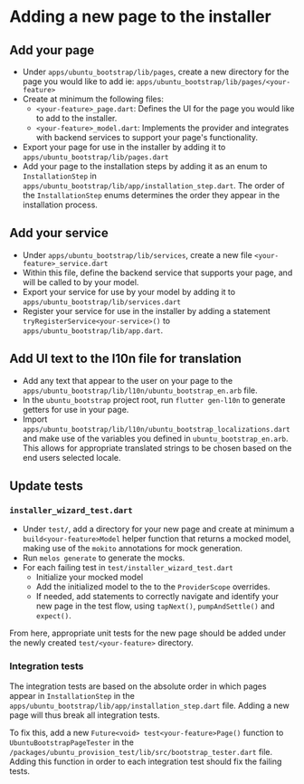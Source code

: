 # Adding a new page to the installer

## Add your page
- Under `apps/ubuntu_bootstrap/lib/pages`, create a new directory for the page you would like to add
ie: `apps/ubuntu_bootstrap/lib/pages/<your-feature>`
- Create at minimum the following files:
	- `<your-feature>_page.dart`: Defines the UI for the page you would like to add to the installer.
	- `<your-feature>_model.dart`: Implements the provider and integrates with backend services to 
    support your page's functionality.
- Export your page for use in the installer by adding it to `apps/ubuntu_bootstrap/lib/pages.dart`
- Add your page to the installation steps by adding it as an enum to `InstallationStep` in 
`apps/ubuntu_bootstrap/lib/app/installation_step.dart`. The order of the `InstallationStep` enums 
determines the order they appear in the installation process.

## Add your service
- Under `apps/ubuntu_bootstrap/lib/services`, create a new file `<your-feature>_service.dart`
- Within this file, define the backend service that supports your page, and will be called to by 
your model.
- Export your service for use by your model by adding it to
`apps/ubuntu_bootstrap/lib/services.dart`
- Register your service for use in the installer by adding a statement 
`tryRegisterService<your-service>()` to `apps/ubuntu_bootstrap/lib/app.dart`.

## Add UI text to the l10n file for translation
- Add any text that appear to the user on your page to the
`apps/ubuntu_bootstrap/lib/l10n/ubuntu_bootstrap_en.arb` file.
- In the `ubuntu_bootstrap` project root, run `flutter gen-l10n` to generate getters for use in your
page.
- Import `apps/ubuntu_bootstrap/lib/l10n/ubuntu_bootstrap_localizations.dart` and make use of the 
variables you defined in `ubuntu_bootstrap_en.arb`. This allows for appropriate translated strings 
to be chosen based on the end users selected locale.

## Update tests 
### `installer_wizard_test.dart`
- Under `test/`, add a directory for your new page and create at minimum a `build<your-feature>Model`
helper function that returns a mocked model, making use of the `mokito` annotations for mock generation.
- Run `melos generate` to generate the mocks.
- For each failing test in `test/installer_wizard_test.dart`
	- Initialize your mocked model
	- Add the initialized model to the to the `ProviderScope` overrides.
	- If needed, add statements to correctly navigate and identify your new page in the test flow, 
    using `tapNext()`, `pumpAndSettle()` and `expect()`.

From here, appropriate unit tests for the new page should be added under the newly created 
`test/<your-feature>` directory. 

### Integration tests
The integration tests are based on the absolute order in which pages appear in `InstallationStep` 
in the `apps/ubuntu_bootstrap/lib/app/installation_step.dart` file. Adding a new page will thus 
break all integration tests. 

To fix this, add a new `Future<void> test<your-feature>Page()` function to 
`UbuntuBootstrapPageTester` in the `/packages/ubuntu_provision_test/lib/src/bootstrap_tester.dart`
file. Adding this function in order to each integration test should fix the failing tests.

